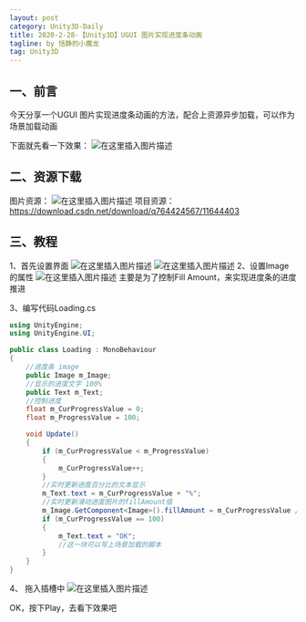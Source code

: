 ```yaml
---
layout: post
category: Unity3D-Daily
title: 2020-2-28-【Unity3D】UGUI 图片实现进度条动画
tagline: by 恬静的小魔龙
tag: Unity3D
---
```


## 一、前言
今天分享一个UGUI 图片实现进度条动画的方法，配合上资源异步加载，可以作为场景加载动画

下面就先看一下效果：
![在这里插入图片描述](https://img-blog.csdnimg.cn/20190830152945110.gif)
## 二、资源下载
图片资源：
![在这里插入图片描述](https://img-blog.csdnimg.cn/20190830153027245.png)
项目资源：
https://download.csdn.net/download/q764424567/11644403


## 三、教程
1、首先设置界面
![在这里插入图片描述](https://img-blog.csdnimg.cn/20190830154246710.png)
![在这里插入图片描述](https://img-blog.csdnimg.cn/20190830154257223.png)
2、设置Image的属性
![在这里插入图片描述](https://img-blog.csdnimg.cn/20190830154318561.png?x-oss-process=image/watermark,type_ZmFuZ3poZW5naGVpdGk,shadow_10,text_aHR0cHM6Ly9ibG9nLmNzZG4ubmV0L3E3NjQ0MjQ1Njc=,size_16,color_FFFFFF,t_70)
主要是为了控制Fill Amount，来实现进度条的进度推进


3、编写代码Loading.cs

```csharp
using UnityEngine;
using UnityEngine.UI;

public class Loading : MonoBehaviour
{
	//进度条 image
    public Image m_Image;
    //显示的进度文字 100%
    public Text m_Text;
    //控制进度
    float m_CurProgressValue = 0;
    float m_ProgressValue = 100;

    void Update()
    {
        if (m_CurProgressValue < m_ProgressValue)
        {
            m_CurProgressValue++;
        }
        //实时更新进度百分比的文本显示 
        m_Text.text = m_CurProgressValue + "%";
        //实时更新滑动进度图片的fillAmount值  
        m_Image.GetComponent<Image>().fillAmount = m_CurProgressValue / 100f;
        if (m_CurProgressValue == 100)
        {
            m_Text.text = "OK";
            //这一块可以写上场景加载的脚本
        }
    }
}

```
4、 拖入插槽中
![在这里插入图片描述](https://img-blog.csdnimg.cn/2019083015453751.png)

OK，按下Play，去看下效果吧

